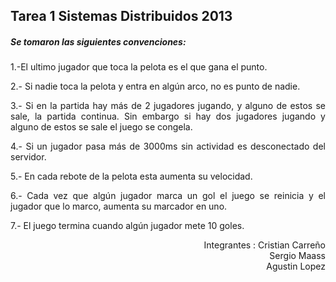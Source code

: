 <h2>Tarea 1 Sistemas Distribuidos 2013</h2>

<h5>Se tomaron las siguientes convenciones:</h5>

<p align="justify">1.-El ultimo jugador que toca la pelota es el que gana el punto.</p>
<p align="justify"> 2.- Si nadie toca la pelota y entra en algún arco, no es punto de nadie. </p>
<p align="justify"> 3.- Si en la partida hay más de 2 jugadores jugando, y alguno de estos se sale, la partida continua. Sin embargo si hay dos jugadores jugando y alguno de estos se sale el juego se congela.</p>
<p align="justify"> 4.- Si un jugador pasa más de 3000ms sin actividad es desconectado del servidor.</p>
<p align="justify"> 5.- En cada rebote de la pelota esta aumenta su velocidad.</p>
<p align="justify"> 6.- Cada vez que algún jugador marca un gol el juego se reinicia y el jugador que lo marco, aumenta su marcador en uno.</p>
<p align="justify"> 7.- El juego termina cuando algún jugador mete 10 goles.</p>


<p align="right"> Integrantes : Cristian Carreño<br>
Sergio Maass<br>
Agustin Lopez
</p>

